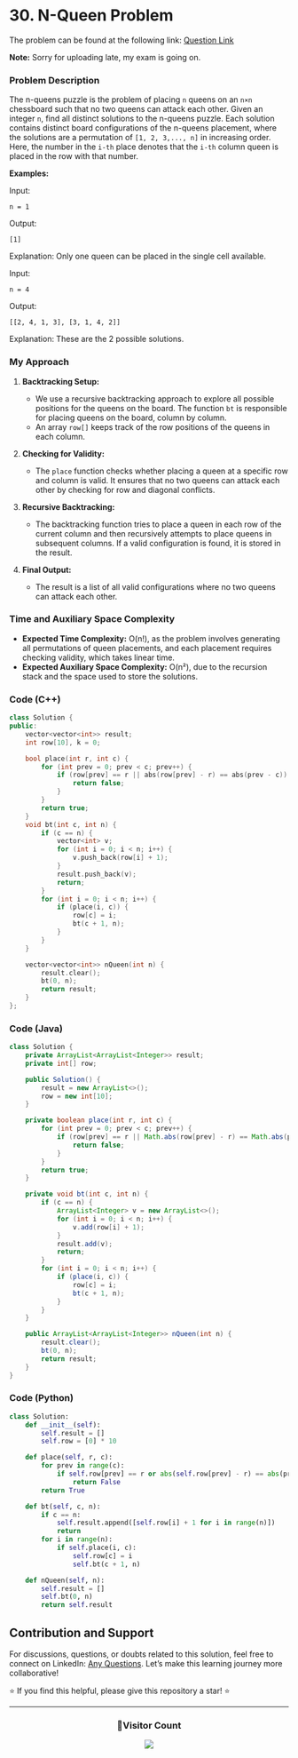 # **30. N-Queen Problem**

The problem can be found at the following link: [Question Link](https://www.geeksforgeeks.org/problems/n-queen-problem0315/1)

**Note:** Sorry for uploading late, my exam is going on.

### Problem Description

The n-queens puzzle is the problem of placing `n` queens on an `n×n` chessboard such that no two queens can attack each other. Given an integer `n`, find all distinct solutions to the n-queens puzzle. Each solution contains distinct board configurations of the n-queens placement, where the solutions are a permutation of `[1, 2, 3,..., n]` in increasing order. Here, the number in the `i-th` place denotes that the `i-th` column queen is placed in the row with that number.

**Examples:**

Input:

```
n = 1
```

Output:

```
[1]
```

Explanation: Only one queen can be placed in the single cell available.

Input:

```
n = 4
```

Output:

```
[[2, 4, 1, 3], [3, 1, 4, 2]]
```

Explanation: These are the 2 possible solutions.

### My Approach

1. **Backtracking Setup:**

   - We use a recursive backtracking approach to explore all possible positions for the queens on the board. The function `bt` is responsible for placing queens on the board, column by column.
   - An array `row[]` keeps track of the row positions of the queens in each column.

2. **Checking for Validity:**

   - The `place` function checks whether placing a queen at a specific row and column is valid. It ensures that no two queens can attack each other by checking for row and diagonal conflicts.

3. **Recursive Backtracking:**

   - The backtracking function tries to place a queen in each row of the current column and then recursively attempts to place queens in subsequent columns. If a valid configuration is found, it is stored in the result.

4. **Final Output:**
   - The result is a list of all valid configurations where no two queens can attack each other.

### Time and Auxiliary Space Complexity

- **Expected Time Complexity:** O(n!), as the problem involves generating all permutations of queen placements, and each placement requires checking validity, which takes linear time.
- **Expected Auxiliary Space Complexity:** O(n²), due to the recursion stack and the space used to store the solutions.

### Code (C++)

```cpp
class Solution {
public:
    vector<vector<int>> result;
    int row[10], k = 0;

    bool place(int r, int c) {
        for (int prev = 0; prev < c; prev++) {
            if (row[prev] == r || abs(row[prev] - r) == abs(prev - c)) {
                return false;
            }
        }
        return true;
    }
    void bt(int c, int n) {
        if (c == n) {
            vector<int> v;
            for (int i = 0; i < n; i++) {
                v.push_back(row[i] + 1);
            }
            result.push_back(v);
            return;
        }
        for (int i = 0; i < n; i++) {
            if (place(i, c)) {
                row[c] = i;
                bt(c + 1, n);
            }
        }
    }

    vector<vector<int>> nQueen(int n) {
        result.clear();
        bt(0, n);
        return result;
    }
};
```

### Code (Java)

```java
class Solution {
    private ArrayList<ArrayList<Integer>> result;
    private int[] row;

    public Solution() {
        result = new ArrayList<>();
        row = new int[10];
    }

    private boolean place(int r, int c) {
        for (int prev = 0; prev < c; prev++) {
            if (row[prev] == r || Math.abs(row[prev] - r) == Math.abs(prev - c)) {
                return false;
            }
        }
        return true;
    }

    private void bt(int c, int n) {
        if (c == n) {
            ArrayList<Integer> v = new ArrayList<>();
            for (int i = 0; i < n; i++) {
                v.add(row[i] + 1);
            }
            result.add(v);
            return;
        }
        for (int i = 0; i < n; i++) {
            if (place(i, c)) {
                row[c] = i;
                bt(c + 1, n);
            }
        }
    }

    public ArrayList<ArrayList<Integer>> nQueen(int n) {
        result.clear();
        bt(0, n);
        return result;
    }
}
```

### Code (Python)

```python
class Solution:
    def __init__(self):
        self.result = []
        self.row = [0] * 10

    def place(self, r, c):
        for prev in range(c):
            if self.row[prev] == r or abs(self.row[prev] - r) == abs(prev - c):
                return False
        return True

    def bt(self, c, n):
        if c == n:
            self.result.append([self.row[i] + 1 for i in range(n)])
            return
        for i in range(n):
            if self.place(i, c):
                self.row[c] = i
                self.bt(c + 1, n)

    def nQueen(self, n):
        self.result = []
        self.bt(0, n)
        return self.result
```

## Contribution and Support

For discussions, questions, or doubts related to this solution, feel free to connect on LinkedIn: [Any Questions](https://www.linkedin.com/in/patel-hetkumar-sandipbhai-8b110525a/). Let’s make this learning journey more collaborative!

⭐ If you find this helpful, please give this repository a star! ⭐

---

<div align="center">
  <h3><b>📍Visitor Count</b></h3>
</div>

<p align="center">
  <img src="https://visitor-badge.laobi.icu/badge?page_id=Hunterdii.GeeksforGeeks-POTD" />
</p>
